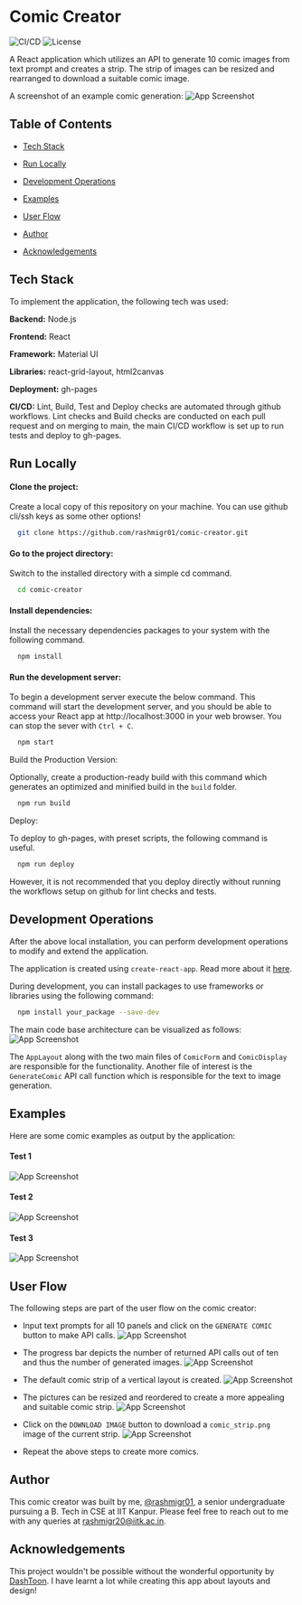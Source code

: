 
# Comic Creator
![CI/CD](https://github.com/rashmigr01/comic-creator/workflows/CI/CD/badge.svg)
![License](https://img.shields.io/github/license/rashmigr01/comic-creator)

A React application which utilizes an API to generate 10 comic images from text prompt and creates a strip. The strip of images can be resized and rearranged to download a suitable comic image.

A screenshot of an example comic generation:
![App Screenshot](https://via.placeholder.com/468x300?text=App+Screenshot+Here)
## Table of Contents

- [Tech Stack](#tech-stack)

- [Run Locally](#run-locally)

- [Development Operations](#development-operations)

- [Examples](#examples)

- [User Flow](#user-flow)

- [Author](#author)

- [Acknowledgements](#acknowledgements)
## Tech Stack

To implement the application, the following tech was used:

**Backend:** Node.js

**Frontend:** React

**Framework:** Material UI

**Libraries:** react-grid-layout, html2canvas

**Deployment:** gh-pages

**CI/CD:** Lint, Build, Test and Deploy checks are automated through github workflows. Lint checks and Build checks are conducted on each pull request and on merging to main, the main CI/CD workflow is set up to run tests and deploy to gh-pages.


## Run Locally

#### Clone the project:

Create a local copy of this repository on your machine. You can use github cli/ssh keys as some other options!

```bash
  git clone https://github.com/rashmigr01/comic-creator.git
```

#### Go to the project directory:

Switch to the installed directory with a simple cd command.

```bash
  cd comic-creator
```

#### Install dependencies:

Install the necessary dependencies packages to your system with the following command.

```bash
  npm install
```

#### Run the development server:

To begin a development server execute the below command. This command will start the development server, and you should be able to access your React app at http://localhost:3000 in your web browser. You can stop the sever with `Ctrl + C`.

```bash
  npm start
```

Build the Production Version:

Optionally, create a production-ready build with this command which generates an optimized and minified build in the `build` folder.

```bash
  npm run build
```

Deploy:

To deploy to gh-pages, with preset scripts, the following command is useful.

```bash
  npm run deploy
```

However, it is not recommended that you deploy directly without running the workflows setup on github for lint checks and tests.

## Development Operations

After the above local installation, you can perform development operations to modify and extend the application.

The application is created using `create-react-app`. Read more about it [here](https://create-react-app.dev/).

During development, you can install packages to use frameworks or libraries using the following command:

```bash
  npm install your_package --save-dev
```

The main code base architecture can be visualized as follows:
![App Screenshot](https://via.placeholder.com/468x300?text=App+Screenshot+Here)

The `AppLayout` along with the two main files of `ComicForm` and `ComicDisplay` are responsible for the functionality. Another file of interest is the `GenerateComic` API call function which is responsible for the text to image generation.

    
## Examples

Here are some comic examples as output by the application:

#### Test 1

![App Screenshot](https://via.placeholder.com/468x300?text=App+Screenshot+Here)

#### Test 2

![App Screenshot](https://via.placeholder.com/468x300?text=App+Screenshot+Here)

#### Test 3

![App Screenshot](https://via.placeholder.com/468x300?text=App+Screenshot+Here)



## User Flow

The following steps are part of the user flow on the comic creator:

- Input text prompts for all 10 panels and click on the `GENERATE COMIC` button to make API calls.
![App Screenshot](https://via.placeholder.com/468x300?text=App+Screenshot+Here)

- The progress bar depicts the number of returned API calls out of ten and thus the number of generated images.
![App Screenshot](https://via.placeholder.com/468x300?text=App+Screenshot+Here)

- The default comic strip of a vertical layout is created.
![App Screenshot](https://via.placeholder.com/468x300?text=App+Screenshot+Here)

- The pictures can be resized and reordered to create a more appealing and suitable comic strip.
![App Screenshot](https://via.placeholder.com/468x300?text=App+Screenshot+Here)

- Click on the `DOWNLOAD IMAGE` button to download a `comic_strip.png` image of the current strip.
![App Screenshot](https://via.placeholder.com/468x300?text=App+Screenshot+Here)

- Repeat the above steps to create more comics.


## Author

This comic creator was built by me, [@rashmigr01](https://www.github.com/rashmigr01), a senior undergraduate pursuing a B. Tech in CSE at IIT Kanpur. Please feel free to reach out to me with any queries at [rashmigr20@iitk.ac.in](mailto:rashmigr20@iitk.ac.in).


## Acknowledgements

This project wouldn't be possible without the wonderful opportunity by [DashToon](https://dashtoon.com/). I have learnt a lot while creating this app about layouts and design!
